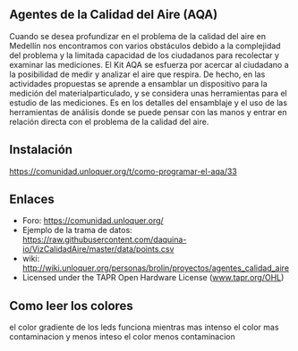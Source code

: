 ## Agentes de la Calidad del Aire (AQA)
Cuando se desea profundizar en el problema de la calidad del aire en Medellín nos encontramos con varios obstáculos debido a la complejidad del problema y la limitada capacidad de los ciudadanos para recolectar y examinar las mediciones.
El Kit AQA se esfuerza por acercar al ciudadano a la posibilidad de medir y analizar el aire que respira. De hecho, en las actividades propuestas se aprende a ensamblar un dispositivo para la medición del materialparticulado, y se considera unas herramientas para el estudio de las mediciones.
Es en los detalles del ensamblaje y el uso de las herramientas de análisis donde se puede pensar con las manos y entrar en relación directa con el problema de la calidad del aire.

## Instalación
https://comunidad.unloquer.org/t/como-programar-el-aqa/33




## Enlaces
  * Foro: https://comunidad.unloquer.org/
  * Ejemplo de la trama de datos: https://raw.githubusercontent.com/daquina-io/VizCalidadAire/master/data/points.csv
  * wiki: http://wiki.unloquer.org/personas/brolin/proyectos/agentes_calidad_aire
  * Licensed under the TAPR Open Hardware License (www.tapr.org/OHL)
## Como leer los colores
el color gradiente de los leds funciona mientras mas intenso el color mas contaminacion  y menos inteso el color  menos contaminacion

